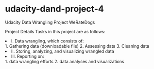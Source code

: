 # udacity-dand-project-4
Udacity Data Wrangling Project WeRateDogs

Project Details
Tasks in this project are as follows:

<li>I. Data wrangling, which consists of:</li>
    1. Gathering data (downloadable file)
    2. Assessing data
    3. Cleaning data

<li>II. Storing, analyzing, and visualizing wrangled data</li>

<li>III. Reporting on:</li>
    1. data wrangling efforts
    2. data analyses and visualizations
